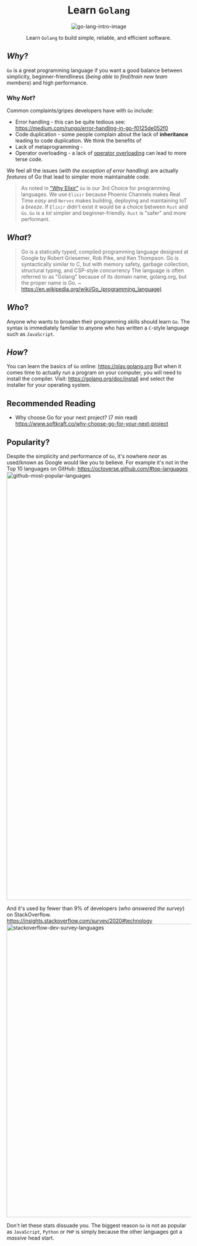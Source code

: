 <div align="center">

# Learn `Golang`

![go-lang-intro-image](https://user-images.githubusercontent.com/194400/88049550-3f1ce500-cb4d-11ea-888b-2abad0f78446.png)


Learn `Golang` to build simple, reliable, and efficient software.

</div>

## _Why_?

`Go` is a great programming language 
if you want a good balance between simplicity,
beginner-friendliness (_being able to find/train new team members_)
and high performance.




### Why _Not_?

Common complaints/gripes developers have with `Go` include:
+ Error handling - this can be quite tedious 
see: https://medium.com/rungo/error-handling-in-go-f0125de052f0
+ Code duplication - some people complain about the lack of **inheritance** leading to code duplication. We think the benefits of 
+ Lack of metaprogramming - 
+ Operator overloading - a lack of [operator overloading](http://www.golangpatterns.info/object-oriented/operators)
can lead to more terse code. 

We feel all the issues (_with the exception of error handling_)
are actually _features_ of Go that lead to simpler more maintainable code.

> As noted in ["Why Elixir"](https://github.com/dwyl/learn-elixir/issues/102)
`Go` is our 3rd Choice for programming languages. 
We use `Elixir` because Phoenix Channels makes Real Time _easy_ 
and `Nerves` makes building, deploying and maintaining IoT a _breeze_.
If `Elixir` didn't exist it would be a choice between `Rust` and `Go`.
`Go` is a _lot_ simpler and beginner-friendly. 
`Rust` is "safer" and more performant. 


## _What_?

> Go is a statically typed, compiled programming language 
designed at Google by Robert Griesemer, Rob Pike, and Ken Thompson. 
Go is syntactically similar to C, 
but with memory safety, 
garbage collection, 
structural typing, and CSP-style concurrency
The language is often referred to as "Golang" because of its domain name, golang.org, but the proper name is Go.
~ https://en.wikipedia.org/wiki/Go_(programming_language)

## _Who_?

Anyone who wants to broaden their programming skills should learn `Go`.
The syntax is immediately familiar to anyone who has written a `C`-style 
language such as `JavaScript`.

## _How_?

You can learn the basics of `Go` online: https://play.golang.org
But when it comes time to actually _run_ a program 
on your computer, you will need to install the compiler.
Visit: 
https://golang.org/doc/install
and select the installer for your operating system.





## Recommended Reading

+ Why choose Go for your next project? (7 min read)
https://www.softkraft.co/why-choose-go-for-your-next-project


## Popularity?

Despite the simplicity and performance of `Go`, 
it's nowhere _near_ as used/known 
as Google would like you to believe.
For example it's not in the Top 10 languages on GitHub:
https://octoverse.github.com/#top-languages
<img width="1171" alt="github-most-popular-languages" src="https://user-images.githubusercontent.com/194400/87814203-2d8cc200-c85b-11ea-8229-c5d1b4dae2d4.png">

And it's used by fewer than 9% of developers (_who answered the survey_)
on StackOverflow.
https://insights.stackoverflow.com/survey/2020#technology
<img width="802" alt="stackoverflow-dev-survey-languages" src="https://user-images.githubusercontent.com/194400/87814783-4c3f8880-c85c-11ea-9b2a-c7e1c068491e.png">

Don't let these stats dissuade you.
The biggest reason `Go` is not as popular as `JavaScript`, `Python` or `PHP` 
is simply because the other languages got a _massive_ head start.
